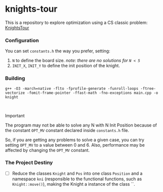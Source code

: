 # knights-tour
This is a repository to explore optimization using a CS classic problem: [KnightsTour](https://en.wikipedia.org/wiki/Knight%27s_tour)

### Configuration 
You can set `constants.h` the way you prefer, setting: 

1. `N` to define the board size. _note: there are no solutions for `N < 5`_
2. `INIT_X`, `INIT_Y` to define the init position of the knight. 


### Building 

```
g++ -O3 -march=native -flto -fprofile-generate -funroll-loops -ftree-vectorize -fomit-frame-pointer -ffast-math -fno-exceptions main.cpp -o knight
```

<br/>

> [!IMPORTANT] 
> 
> The program may not be able to solve any N with N Init Position because of the constant `OPT_MV` constant declared inside `constants.h` file. 
> 
> So, if you are getting any problems to solve a given case, you can try setting `OPT_MV` to a value between 0 and 6. 
> Also, performance may be affected by changing the `OPT_MV` constant.

### The Project Destiny 

- [ ] Reduce the classes `Knight` and `Pos` into one class `Position` and a namespace `kni` (responsible to the functional functions, such as `Knight::move()`), making the Knight a instance of the class ``.  
